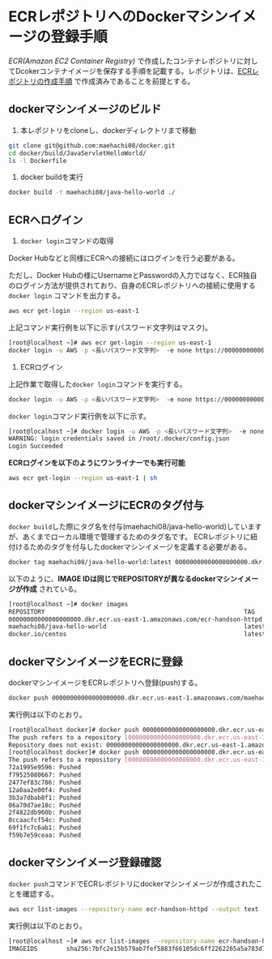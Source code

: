 # ECRレポジトリへのDockerマシンイメージの登録手順

*ECR(Amazon EC2 Container Registry)* で作成したコンテナレポジトリに対してDcokerコンテナイメージを保存する手順を記載する。レポジトリは、[ECRレポジトリの作成手順](create-repository.md) で作成済みであることを前提とする。


## dockerマシンイメージのビルド

 1. 本レポジトリをcloneし、dockerディレクトリまで移動

 ```sh
git clone git@github.com:maehachi08/docker.git
cd docker/build/JavaServletHelloWorld/
ls -l Dockerfile
```

 1. docker buildを実行

 ```sh
docker build -t maehachi08/java-hello-world ./
```

## ECRへログイン

 1. `docker login`コマンドの取得

 Docker Hubなどと同様にECRへの接続にはログインを行う必要がある。

 ただし、Docker Hubの様にUsernameとPasswordの入力ではなく、ECR独自のログイン方法が提供されており、自身のECRレポジトリへの接続に使用する `docker login` コマンドを出力する。

 ```sh
aws ecr get-login --region us-east-1
```

 上記コマンド実行例を以下に示す(パスワード文字列はマスク)。

 ```sh
[root@localhost ~]# aws ecr get-login --region us-east-1
docker login -u AWS -p <長いパスワード文字列>  -e none https://00000000000000000000.dkr.ecr.us-east-1.amazonaws.com
```

 1. ECRログイン

 上記作業で取得した`docker login`コマンドを実行する。

 ```sh
docker login -u AWS -p <長いパスワード文字列>  -e none https://00000000000000000000.dkr.ecr.us-east-1.amazonaws.com
```


 `docker login`コマンド実行例を以下に示す。

 ```sh
[root@localhost ~]# docker login -u AWS -p <長いパスワード文字列>  -e none https://00000000000000000000.dkr.ecr.us-east-1.amazonaws.com
WARNING: login credentials saved in /root/.docker/config.json
Login Succeeded
```

 **ECRログインを以下のようにワンライナーでも実行可能**

 ```sh
aws ecr get-login --region us-east-1 | sh
```

## dockerマシンイメージにECRのタグ付与

`docker build`した際にタグ名を付与(maehachi08/java-hello-world)していますが、あくまでローカル環境で管理するためのタグ名です。
ECRレポジトリに紐付けるためのタグを付与したdockerマシンイメージを定義する必要がある。

```sh
docker tag maehachi08/java-hello-world:latest 00000000000000000000.dkr.ecr.us-east-1.amazonaws.com/ecr-handson-httpd:latest
```

以下のように、**IMAGE IDは同じでREPOSITORYが異なるdockerマシンイメージが作成** されている。

```sh
[root@localhost ~]# docker images
REPOSITORY                                                       TAG                 IMAGE ID            CREATED             SIZE
00000000000000000000.dkr.ecr.us-east-1.amazonaws.com/ecr-handson-httpd   latest              dc9c5bba7be2        18 hours ago        569.7 MB
maehachi08/java-hello-world                                      latest              dc9c5bba7be2        18 hours ago        569.7 MB
docker.io/centos                                                 latest              970633036444        4 days ago          196.7 MB
```

## dockerマシンイメージをECRに登録

dockerマシンイメージをECRレポジトリへ登録(push)する。

```sh
docker push 00000000000000000000.dkr.ecr.us-east-1.amazonaws.com/maehachi08/java-hello-world:latest
```

実行例は以下のとおり。

```sh
[root@localhost docker]# docker push 00000000000000000000.dkr.ecr.us-east-1.amazonaws.com/maehachi08/java-hello-world:latest
The push refers to a repository [00000000000000000000.dkr.ecr.us-east-1.amazonaws.com/maehachi08/java-hello-world]
Repository does not exist: 00000000000000000000.dkr.ecr.us-east-1.amazonaws.com/maehachi08/java-hello-world
[root@localhost docker]# docker push 00000000000000000000.dkr.ecr.us-east-1.amazonaws.com/ecr-handson-httpd:latest
The push refers to a repository [00000000000000000000.dkr.ecr.us-east-1.amazonaws.com/ecr-handson-httpd]
72a1995e9596: Pushed
f79525080667: Pushed
2477ef83c786: Pushed
12a0aa2e00f4: Pushed
3b3a7dbab8f1: Pushed
06a70d7ae18c: Pushed
2f4822db960b: Pushed
0ccaacfcf54c: Pushed
69f1fc7c6ab1: Pushed
f59b7e59ceaa: Pushed
```

## dockerマシンイメージ登録確認

`docker push`コマンドでECRレポジトリにdockerマシンイメージが作成されたことを確認する。

```sh
aws ecr list-images --repository-name ecr-handson-httpd --output text
```

実行例は以下のとおり。

```sh
[root@localhost ~]# aws ecr list-images --repository-name ecr-handson-httpd --output text
IMAGEIDS        sha256:7bfc2e15b579ab7fef5883f66105dc6ff2262265a5a783d70e7882563acf4857 latest
```

